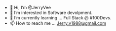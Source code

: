 - 👋 Hi, I’m @JerryVee
- 👀 I’m interested in Software devolpment.
- 🌱 I’m currently learning ... Full Stack @ #100Devs.
- 📫 How to reach me ... Jerry.v1988@gmail.com

<!---
JerryVee/JerryVee is a ✨ special ✨ repository because its `README.md` (this file) appears on your GitHub profile.
You can click the Preview link to take a look at your changes.
--->
